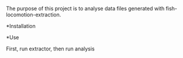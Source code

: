 The purpose of this project is to analyse data files generated with fish-locomotion-extraction. 


*Installation



*Use

First, run extractor, then run analysis
